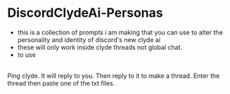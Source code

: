 # DiscordClydeAi-Personas

- this is a collection of prompts i am making that you can use to alter the personality and identity of discord's new clyde ai
- these will only work inside clyde threads not global chat.
- to use
 <br>
 Ping clyde. It will reply to you. Then reply to it to make a thread. Enter the thread then paste one of the txt files.

